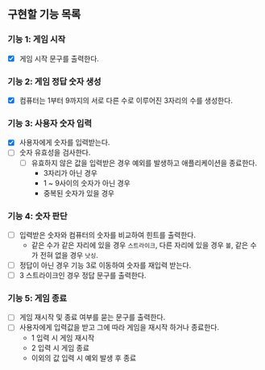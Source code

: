 ## 구현할 기능 목록

### 기능 1: 게임 시작

- [x] 게임 시작 문구를 출력한다.

### 기능 2: 게임 정답 숫자 생성

- [x] 컴퓨터는 1부터 9까지의 서로 다른 수로 이루어진 3자리의 수를 생성한다.

### 기능 3: 사용자 숫자 입력

- [x] 사용자에게 숫자를 입력받는다.
- [ ] 숫자 유효성을 검사한다.
  - [ ] 유효하지 않은 값을 입력받은 경우 예외를 발생하고 애플리케이션을 종료한다.
    - 3자리가 아닌 경우
    - 1 ~ 9사이의 숫자가 아닌 경우
    - 중복된 숫자가 있을 경우

### 기능 4: 숫자 판단

- [ ] 입력받은 숫자와 컴퓨터의 숫자를 비교하여 힌트를 출력한다.
  - 같은 수가 같은 자리에 있을 경우 `스트라이크`, 다른 자리에 있을 경우 `볼`, 같은 수가 전혀 없을 경우 `낫싱`.
- [ ] 정답이 아닌 경우 기능 3로 이동하여 숫자를 재입력 받는다.
- [ ] 3 스트라이크인 경우 정답 문구를 출력한다.

### 기능 5: 게임 종료

- [ ] 게임 재시작 및 종료 여부를 묻는 문구를 출력한다.
- [ ] 사용자에게 입력값을 받고 그에 따라 게임을 재시작 하거나 종료한다.
  - 1 입력 시 게임 재시작
  - 2 입력 시 게임 종료
  - 이외의 값 입력 시 예외 발생 후 종료
